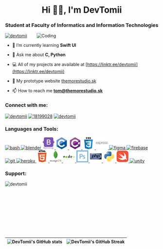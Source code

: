 <h1 align="center">Hi 🫶🏼, I'm DevTomii</h1>
<h3 align="center">Student at Faculty of Informatics and Information Technologies</h3>
<img align="right" alt="Coding" width="400" src="https://i.imgur.com/am0eYJO.gif">

<p align="left"> <a href="https://twitter.com/devtomii" target="blank"><img src="https://img.shields.io/twitter/follow/devtomii?logo=twitter&style=for-the-badge" alt="devtomii" /></a> </p>

- 🌱 I’m currently learning **Swift UI**

- 💬 Ask me about **C, Python**

- 💻 All of my projects are available at [https://linktr.ee/devtomii](https://linktr.ee/devtomii)

- 📝 My prototype website [themorestudio.sk](themorestudio.sk)

- 📫 How to reach me **tom@themorestudio.sk**

<h3 align="left">Connect with me:</h3>
<p align="left">
<a href="https://twitter.com/devtomii" target="blank"><img align="center" src="https://raw.githubusercontent.com/rahuldkjain/github-profile-readme-generator/master/src/images/icons/Social/twitter.svg" alt="devtomii" height="30" width="40" /></a>
<a href="https://stackoverflow.com/users/18199028" target="blank"><img align="center" src="https://raw.githubusercontent.com/rahuldkjain/github-profile-readme-generator/master/src/images/icons/Social/stack-overflow.svg" alt="18199028" height="30" width="40" /></a>
<a href="https://instagram.com/devtomii" target="blank"><img align="center" src="https://raw.githubusercontent.com/rahuldkjain/github-profile-readme-generator/master/src/images/icons/Social/instagram.svg" alt="devtomii" height="30" width="40" /></a>
</p>

<h3 align="left">Languages and Tools:</h3>
<p align="left"> <a href="https://www.gnu.org/software/bash/" target="_blank" rel="noreferrer"> <img src="https://www.vectorlogo.zone/logos/gnu_bash/gnu_bash-icon.svg" alt="bash" width="40" height="40"/> </a> <a href="https://www.blender.org/" target="_blank" rel="noreferrer"> <img src="https://download.blender.org/branding/community/blender_community_badge_white.svg" alt="blender" width="40" height="40"/> </a> <a href="https://getbootstrap.com" target="_blank" rel="noreferrer"> <img src="https://raw.githubusercontent.com/devicons/devicon/master/icons/bootstrap/bootstrap-plain-wordmark.svg" alt="bootstrap" width="40" height="40"/> </a> <a href="https://www.cprogramming.com/" target="_blank" rel="noreferrer"> <img src="https://raw.githubusercontent.com/devicons/devicon/master/icons/c/c-original.svg" alt="c" width="40" height="40"/> </a> <a href="https://www.w3schools.com/cs/" target="_blank" rel="noreferrer"> <img src="https://raw.githubusercontent.com/devicons/devicon/master/icons/csharp/csharp-original.svg" alt="csharp" width="40" height="40"/> </a> <a href="https://www.w3schools.com/css/" target="_blank" rel="noreferrer"> <img src="https://raw.githubusercontent.com/devicons/devicon/master/icons/css3/css3-original-wordmark.svg" alt="css3" width="40" height="40"/> </a> <a href="https://expressjs.com" target="_blank" rel="noreferrer"> <img src="https://raw.githubusercontent.com/devicons/devicon/master/icons/express/express-original-wordmark.svg" alt="express" width="40" height="40"/> </a> <a href="https://www.figma.com/" target="_blank" rel="noreferrer"> <img src="https://www.vectorlogo.zone/logos/figma/figma-icon.svg" alt="figma" width="40" height="40"/> </a> <a href="https://firebase.google.com/" target="_blank" rel="noreferrer"> <img src="https://www.vectorlogo.zone/logos/firebase/firebase-icon.svg" alt="firebase" width="40" height="40"/> </a> <a href="https://git-scm.com/" target="_blank" rel="noreferrer"> <img src="https://www.vectorlogo.zone/logos/git-scm/git-scm-icon.svg" alt="git" width="40" height="40"/> </a> <a href="https://heroku.com" target="_blank" rel="noreferrer"> <img src="https://www.vectorlogo.zone/logos/heroku/heroku-icon.svg" alt="heroku" width="40" height="40"/> </a> <a href="https://www.w3.org/html/" target="_blank" rel="noreferrer"> <img src="https://raw.githubusercontent.com/devicons/devicon/master/icons/html5/html5-original-wordmark.svg" alt="html5" width="40" height="40"/> </a> <a href="https://www.mongodb.com/" target="_blank" rel="noreferrer"> <img src="https://raw.githubusercontent.com/devicons/devicon/master/icons/mongodb/mongodb-original-wordmark.svg" alt="mongodb" width="40" height="40"/> </a> <a href="https://nodejs.org" target="_blank" rel="noreferrer"> <img src="https://raw.githubusercontent.com/devicons/devicon/master/icons/nodejs/nodejs-original-wordmark.svg" alt="nodejs" width="40" height="40"/> </a> <a href="https://www.photoshop.com/en" target="_blank" rel="noreferrer"> <img src="https://raw.githubusercontent.com/devicons/devicon/master/icons/photoshop/photoshop-line.svg" alt="photoshop" width="40" height="40"/> </a> <a href="https://www.php.net" target="_blank" rel="noreferrer"> <img src="https://raw.githubusercontent.com/devicons/devicon/master/icons/php/php-original.svg" alt="php" width="40" height="40"/> </a> <a href="https://www.python.org" target="_blank" rel="noreferrer"> <img src="https://raw.githubusercontent.com/devicons/devicon/master/icons/python/python-original.svg" alt="python" width="40" height="40"/> </a> <a href="https://developer.apple.com/swift/" target="_blank" rel="noreferrer"> <img src="https://raw.githubusercontent.com/devicons/devicon/master/icons/swift/swift-original.svg" alt="swift" width="40" height="40"/> </a> <a href="https://unity.com/" target="_blank" rel="noreferrer"> <img src="https://www.vectorlogo.zone/logos/unity3d/unity3d-icon.svg" alt="unity" width="40" height="40"/> </a> </p>

<h3 align="left">Support:</h3>
<p style = "padding-bottom:5rem;"><a href="https://www.buymeacoffee.com/devtomii"> <img align="left" src="https://cdn.buymeacoffee.com/buttons/v2/default-yellow.png" height="50" width="210" alt="devtomii" /></a></p><br><br>

<table>
<thead>
<tr>
</tr>
</thead>
</table>
<table>
<thead>
<tr>
</tr>
</thead>
</table>
<table>
<thead>
<tr>
</tr>
</thead>
</table>

<table>
<thead>
<tr>
<th align="center"><a target="_blank" rel="noopener noreferrer nofollow"><img src="https://github-readme-stats.vercel.app/api?username=devtomii&show_icons=true&theme=tokyonight&locale=en" alt="DevTomii's GitHub stats" style="max-width: 100%;"></a></th>
<th align="center"><a target="_blank" rel="noopener noreferrer nofollow"><img src="https://github-readme-streak-stats.herokuapp.com/?user=devtomii&theme=tokyonight&locale=en" alt="DevTomii's GitHub Streak" style="max-width: 100%;"></a></th>
</tr>
</thead>
</table>
